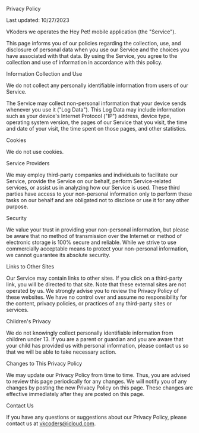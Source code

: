 Privacy Policy

Last updated: 10/27/2023

VKoders we operates the Hey Pet! mobile application (the "Service").

This page informs you of our policies regarding the collection, use, and disclosure of personal data when you use our Service and the choices you have associated with that data. By using the Service, you agree to the collection and use of information in accordance with this policy.

Information Collection and Use

We do not collect any personally identifiable information from users of our Service.

The Service may collect non-personal information that your device sends whenever you use it ("Log Data"). This Log Data may include information such as your device's Internet Protocol ("IP") address, device type, operating system version, the pages of our Service that you visit, the time and date of your visit, the time spent on those pages, and other statistics.

Cookies

We do not use cookies.

Service Providers

We may employ third-party companies and individuals to facilitate our Service, provide the Service on our behalf, perform Service-related services, or assist us in analyzing how our Service is used. These third parties have access to your non-personal information only to perform these tasks on our behalf and are obligated not to disclose or use it for any other purpose.

Security

We value your trust in providing your non-personal information, but please be aware that no method of transmission over the Internet or method of electronic storage is 100% secure and reliable. While we strive to use commercially acceptable means to protect your non-personal information, we cannot guarantee its absolute security.

Links to Other Sites

Our Service may contain links to other sites. If you click on a third-party link, you will be directed to that site. Note that these external sites are not operated by us. We strongly advise you to review the Privacy Policy of these websites. We have no control over and assume no responsibility for the content, privacy policies, or practices of any third-party sites or services.

Children's Privacy

We do not knowingly collect personally identifiable information from children under 13. If you are a parent or guardian and you are aware that your child has provided us with personal information, please contact us so that we will be able to take necessary action.

Changes to This Privacy Policy

We may update our Privacy Policy from time to time. Thus, you are advised to review this page periodically for any changes. We will notify you of any changes by posting the new Privacy Policy on this page. These changes are effective immediately after they are posted on this page.

Contact Us

If you have any questions or suggestions about our Privacy Policy, please contact us at vkcoders@icloud.com.